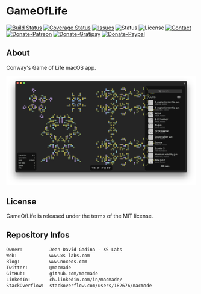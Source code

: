 GameOfLife
==========

[![Build Status](https://img.shields.io/travis/macmade/GameOfLife.svg?branch=master&style=flat)](https://travis-ci.org/macmade/GameOfLife)
[![Coverage Status](https://img.shields.io/coveralls/macmade/GameOfLife.svg?branch=master&style=flat)](https://coveralls.io/r/macmade/GameOfLife?branch=master)
[![Issues](http://img.shields.io/github/issues/macmade/GameOfLife.svg?style=flat)](https://github.com/macmade/GameOfLife/issues)
![Status](https://img.shields.io/badge/status-active-brightgreen.svg?style=flat)
![License](https://img.shields.io/badge/license-mit-brightgreen.svg?style=flat)
[![Contact](https://img.shields.io/badge/contact-@macmade-blue.svg?style=flat)](https://twitter.com/macmade)  
[![Donate-Patreon](https://img.shields.io/badge/donate-patreon-yellow.svg?style=flat)](https://patreon.com/macmade)
[![Donate-Gratipay](https://img.shields.io/badge/donate-gratipay-yellow.svg?style=flat)](https://www.gratipay.com/macmade)
[![Donate-Paypal](https://img.shields.io/badge/donate-paypal-yellow.svg?style=flat)](https://paypal.me/xslabs)

About
-----

Conway's Game of Life macOS app.

![Main Window](Resources/GOL.png "Main Window")

License
-------

GameOfLife is released under the terms of the MIT license.

Repository Infos
----------------

    Owner:          Jean-David Gadina - XS-Labs
    Web:            www.xs-labs.com
    Blog:           www.noxeos.com
    Twitter:        @macmade
    GitHub:         github.com/macmade
    LinkedIn:       ch.linkedin.com/in/macmade/
    StackOverflow:  stackoverflow.com/users/182676/macmade
